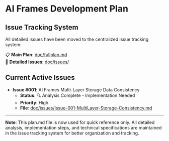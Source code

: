 # AI Frames Development Plan

## Issue Tracking System

All detailed issues have been moved to the centralized issue tracking system:

📋 **Main Plan**: [doc/fullplan.md](doc/fullplan.md)  
📁 **Detailed Issues**: [doc/issues/](doc/issues/)

## Current Active Issues

- **Issue #001**: AI Frames Multi-Layer Storage Data Consistency
  - **Status**: 🔍 Analysis Complete - Implementation Needed
  - **Priority**: High
  - **File**: [doc/issues/Issue-001-MultiLayer-Storage-Consistency.md](doc/issues/Issue-001-MultiLayer-Storage-Consistency.md)

---

**Note**: This plan.md file is now used for quick reference only. All detailed analysis, implementation steps, and technical specifications are maintained in the issue tracking system for better organization and tracking.
